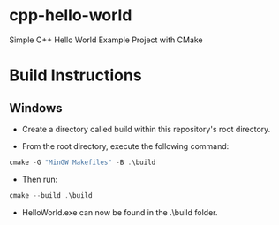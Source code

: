 # cpp-hello-world
Simple C++ Hello World Example Project with CMake

# Build Instructions
## Windows

- Create a directory called build within this repository's root directory.

- From the root directory, execute the following command:
```PowerShell
cmake -G "MinGW Makefiles" -B .\build
```

- Then run:
```PowerShell
cmake --build .\build
```

- HelloWorld.exe can now be found in the .\build folder.